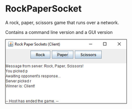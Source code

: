# RockPaperSocket
A rock, paper, scissors game that runs over a network.

Contains a command line version and a GUI version

![Screenshot](/ReadmeScreenshot.jpg)